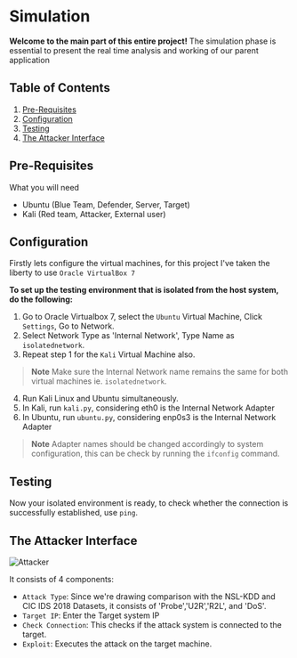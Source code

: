 # Simulation
**Welcome to the main part of this entire project!**
The simulation phase is essential to present the real time analysis and working of our parent application

## Table of Contents
1. [Pre-Requisites](#pre-requisites)
2. [Configuration](#configuration)
3. [Testing](#testing)
4. [The Attacker Interface](#the-attacker-interface)

## Pre-Requisites
What you will need
- Ubuntu (Blue Team, Defender, Server, Target)
- Kali (Red team, Attacker, External user)

## Configuration
Firstly lets configure the virtual machines, for this project I've taken the liberty to use ```Oracle VirtualBox 7```

**To set up the testing environment that is isolated from the host system, do the following:**
1. Go to Oracle Virtualbox 7, select the ```Ubuntu``` Virtual Machine, Click ```Settings```, Go to Network. 
2. Select Network Type as 'Internal Network', Type Name as ```isolatednetwork```.
3. Repeat step 1 for the ```Kali``` Virtual Machine also.
> **Note** Make sure the Internal Network name remains the same for both virtual machines ie. ```isolatednetwork```.
4. Run Kali Linux and Ubuntu simultaneously.
5. In Kali, run ```kali.py```, considering eth0 is the Internal Network Adapter
6. In Ubuntu, run ```ubuntu.py```, considering enp0s3 is the Internal Network Adapter
> **Note** Adapter names should be changed accordingly to system configuration, this can be check by running the ```ifconfig``` command.

## Testing
Now your isolated environment is ready, to check whether the connection is successfully established, use ```ping```.

## The Attacker Interface
![Attacker](https://user-images.githubusercontent.com/70995581/223293146-e2ff573f-7b80-4b3c-83e8-5a362d4a107f.png)

It consists of 4 components:
- `Attack Type`: Since we're drawing comparison with the NSL-KDD and CIC IDS 2018 Datasets, it consists of 'Probe','U2R','R2L', and 'DoS'.
- `Target IP`: Enter the Target system IP
- `Check Connection`: This checks if the attack system is connected to the target.
- `Exploit`: Executes the attack on the target machine.


